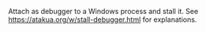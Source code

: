 Attach as debugger to a Windows process and stall it. 
See https://atakua.org/w/stall-debugger.html for explanations.
